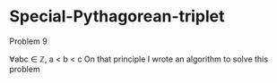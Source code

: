 # Special-Pythagorean-triplet
Problem 9

∀abc ∈ ℤ, a < b < c
On that principle I wrote an algorithm to solve this problem
